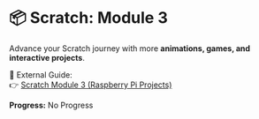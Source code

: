 # 📦 Scratch: Module 3

Advance your Scratch journey with more **animations, games, and interactive projects**.  

📖 External Guide:  
👉 [Scratch Module 3 (Raspberry Pi Projects)](https://projects.raspberrypi.org/en/projects/scratch-module-3)  

**Progress:** No Progress
